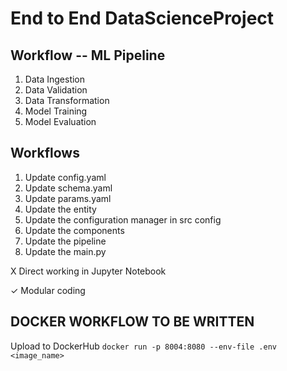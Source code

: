 # End to End DataScienceProject

## Workflow -- ML Pipeline

1. Data Ingestion
2. Data Validation
3. Data Transformation
4. Model Training
5. Model Evaluation

## Workflows

1. Update config.yaml
2. Update schema.yaml
3. Update params.yaml
4. Update the entity
5. Update the configuration manager in src config
6. Update the components
7. Update the pipeline
8. Update the main.py

X Direct working in Jupyter Notebook

✓ Modular coding

## DOCKER WORKFLOW TO BE WRITTEN

Upload to DockerHub
`docker run -p 8004:8080 --env-file .env <image_name>`